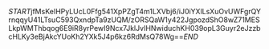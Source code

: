 $START$jfMsKeIHPyLUcL0Ffg541XpPZgT4m1LXVbj6/iJ0iYXlLsXuOvUWFgrQYrnqqyU41LTsuC593QxndpTa9zUQM/zORSQaW1y422JgpozdShO8wZ71MESLkpWMThbqog6E9iR8yrPewI9Ncx7JklJvIHNwiduchKH039opL3Guyr2eJzzbcHLKy3eBjAkcYUoKh2YXk5J4p6kz6RdMsQ78Wg==$END$